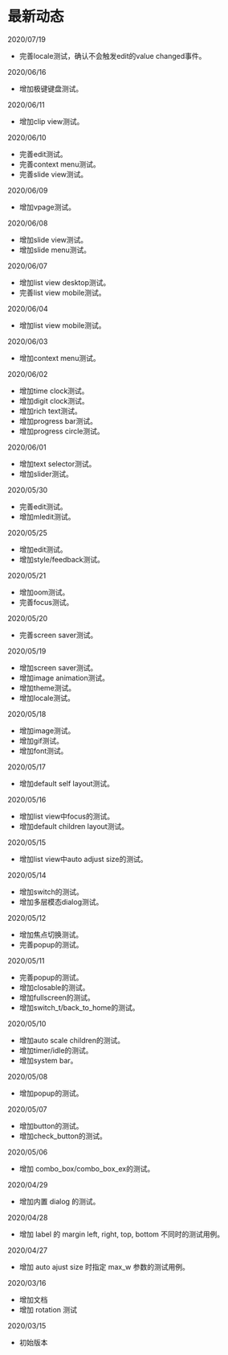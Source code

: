 # 最新动态
2020/07/19
  * 完善locale测试，确认不会触发edit的value changed事件。

2020/06/16
  * 增加极键键盘测试。

2020/06/11
  * 增加clip view测试。

2020/06/10
  * 完善edit测试。
  * 完善context menu测试。
  * 完善slide view测试。

2020/06/09
  * 增加vpage测试。

2020/06/08
  * 增加slide view测试。
  * 增加slide menu测试。

2020/06/07
  * 增加list view desktop测试。
  * 完善list view mobile测试。

2020/06/04
  * 增加list view mobile测试。

2020/06/03
  * 增加context menu测试。

2020/06/02
  * 增加time clock测试。
  * 增加digit clock测试。
  * 增加rich text测试。
  * 增加progress bar测试。
  * 增加progress circle测试。

2020/06/01
  * 增加text selector测试。
  * 增加slider测试。

2020/05/30
  * 完善edit测试。
  * 增加mledit测试。

2020/05/25
  * 增加edit测试。
  * 增加style/feedback测试。

2020/05/21
  * 增加oom测试。
  * 完善focus测试。

2020/05/20
  * 完善screen saver测试。

2020/05/19
  * 增加screen saver测试。
  * 增加image animation测试。
  * 增加theme测试。
  * 增加locale测试。

2020/05/18
  * 增加image测试。
  * 增加gif测试。
  * 增加font测试。

2020/05/17
  * 增加default self layout测试。

2020/05/16
  * 增加list view中focus的测试。
  * 增加default children layout测试。

2020/05/15
  * 增加list view中auto adjust size的测试。

2020/05/14
  * 增加switch的测试。
  * 增加多层模态dialog测试。

2020/05/12
  * 增加焦点切换测试。
  * 完善popup的测试。

2020/05/11
  * 完善popup的测试。
  * 增加closable的测试。
  * 增加fullscreen的测试。
  * 增加switch\_t/back\_to\_home的测试。

2020/05/10
  * 增加auto scale children的测试。
  * 增加timer/idle的测试。
  * 增加system bar。

2020/05/08
  * 增加popup的测试。

2020/05/07
  * 增加button的测试。
  * 增加check\_button的测试。

2020/05/06
  * 增加 combo\_box/combo\_box\_ex的测试。

2020/04/29
  * 增加内置 dialog 的测试。
 
2020/04/28
  * 增加 label 的 margin left, right, top, bottom 不同时的测试用例。

2020/04/27
  * 增加 auto ajust size 时指定 max_w 参数的测试用例。

2020/03/16
  * 增加文档
  * 增加 rotation 测试

2020/03/15
  * 初始版本
